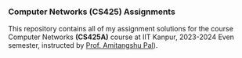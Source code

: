 ### Computer Networks (CS425) Assignments

This repository contains all of my assignment solutions for the course Computer Networks **(CS425A)** course at IIT Kanpur, 2023-2024 Even semester, instructed by [Prof. Amitangshu Pal](https://www.cse.iitk.ac.in/users/amitangshu/)).

